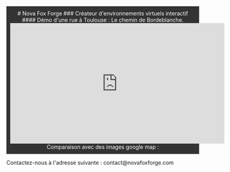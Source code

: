 <div style="background-color: #333; color: white; padding: 10px; text-align: center;">
  # Nova Fox Forge
  ### Créateur d'environnements virtuels interactif
  #### Démo d'une rue à Toulouse : Le chemin de Bordeblanche.
  <iframe width="560" height="315" src="https://www.youtube.com/embed/UpyYIodLcPE?si=YIFNjIVEpaV5G7qI" title="YouTube video player" frameborder="0" allow="accelerometer; autoplay; clipboard-write; encrypted-media;       gyroscope; picture-in-picture; web-share" allowfullscreen></iframe>
  Comparaison avec des images google map :
</div>

<p>Contactez-nous à l'adresse suivante : contact@novafoxforge.com </p>

